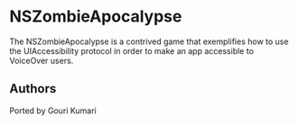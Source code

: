 NSZombieApocalypse
==================
The NSZombieApocalypse is a contrived game that exemplifies how to use the UIAccessibility protocol in order to make an app accessible to VoiceOver users.


Authors
-------
Ported by Gouri Kumari